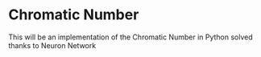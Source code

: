 # Chromatic Number

This will be an implementation of the Chromatic Number in Python
solved thanks to Neuron Network